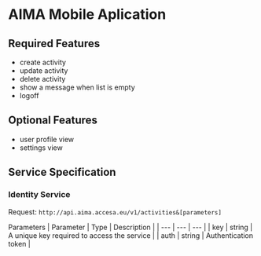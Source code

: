 # AIMA Mobile Aplication

## Required Features
- create activity
- update activity
- delete activity
- show a message when list is empty
- logoff

## Optional Features
- user profile view
- settings view

## Service Specification

### Identity Service

Request:
`http://api.aima.accesa.eu/v1/activities&[parameters]`

Parameters
| Parameter | Type | Description |
| --- | --- | --- |
| key  | string | A unique key required to access the service |
| auth | string | Authentication token |
